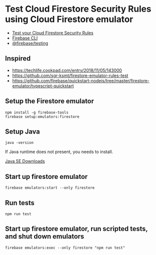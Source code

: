 # Test Cloud Firestore Security Rules using Cloud Firestore emulator

- [Test your Cloud Firestore Security Rules](https://firebase.google.com/docs/firestore/security/test-rules-emulator)
- [Firebase CLI](https://firebase.google.com/docs/cli/)
- [@firebase/testing](https://www.npmjs.com/package/@firebase/testing)

## Inspired

- https://techlife.cookpad.com/entry/2018/11/05/143000
- https://github.com/sgr-ksmt/firestore-emulator-rules-test
- https://github.com/firebase/quickstart-nodejs/tree/master/firestore-emulator/typescript-quickstart

## Setup the Firestore emulator

```
npm install -g firebase-tools
firebase setup:emulators:firestore
```

## Setup Java

```
java -version
```

If Java runtime does not present, you needs to install.

[Java SE Downloads](https://www.oracle.com/technetwork/java/javase/downloads/index.html)

## Start up firestore emulator

```
firebase emulators:start --only firestore
```

## Run tests

```
npm run test
```

## Start up firestore emulator, run scripted tests, and shut down emulators

```
firebase emulators:exec --only firestore "npm run test"
```